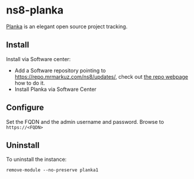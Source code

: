 # ns8-planka

[Planka](https://planka.app/) is an elegant open source project tracking.

## Install

Install via Software center:

- Add a Software repository pointing to https://repo.mrmarkuz.com/ns8/updates/, check out [the repo webpage](https://repo.mrmarkuz.com/) how to do it.
- Install Planka via Software Center

## Configure

Set the FQDN and the admin username and password. Browse to `https://<FQDN>`


## Uninstall

To uninstall the instance:

    remove-module --no-preserve planka1
